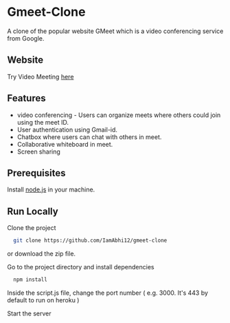
# Gmeet-Clone

 A clone of the popular website GMeet which is a video conferencing service from Google.


## Website
Try Video Meeting [here](https://quiet-waters-11721.herokuapp.com/
)


## Features

- video conferencing - Users can organize meets where others could join using the meet ID.
- User authentication using Gmail-id.
- Chatbox where users can chat with others in meet. 
- Collaborative whiteboard in meet.
- Screen sharing




## Prerequisites
Install [node.js](https://nodejs.org/en/) in your machine.
## Run Locally

Clone the project

```bash
  git clone https://github.com/IamAbhi12/gmeet-clone
```
or download the zip file.

Go to the project directory and install dependencies

```bash
  npm install
```
Inside the script.js file, change the port number ( e.g. 3000. It's 443 by default to run on heroku )

Start the server



